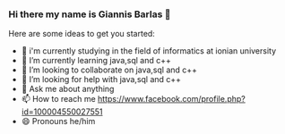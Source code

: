 ### Hi there my name is Giannis Barlas 👋

Here are some ideas to get you started:

- 🔭 i'm currently studying in the field of informatics at ionian university
- 🌱 I’m currently learning  java,sql and c++
- 👯 I’m looking to collaborate on java,sql and c++
- 🤔 I’m looking for help with java,sql and c++
- 💬 Ask me about anything
- 📫 How to reach me https://www.facebook.com/profile.php?id=100004550027551
- 😄 Pronouns he/him


